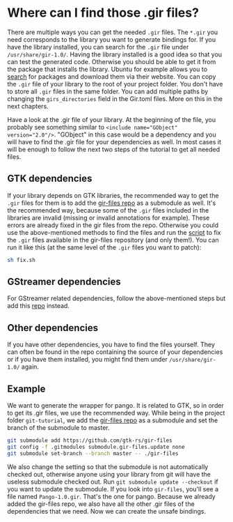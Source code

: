 # Where can I find those .gir files?

There are multiple ways you can get the needed `.gir` files. The `*.gir` you
need corresponds to the library you want to generate bindings for. If you have
the library installed, you can search for the `.gir` file under
`/usr/share/gir-1.0/`. Having the library installed is a good idea so that you
can test the generated code. Otherwise you should be able to get it from the
package that installs the library. Ubuntu for example allows you to
[search](https://packages.ubuntu.com/) for packages and download them via their
website. You can copy the `.gir` file of your library to the root of your
project folder. You don't have to store all `.gir` files in the same folder. You
can add multiple paths by changing the `girs_directories` field in the Gir.toml
files. More on this in the next chapters.

Have a look at the .gir file of your library. At the beginning of the file, you
probably see something similar to `<include name="GObject" version="2.0"/>`.
"GObject" in this case would be a dependency and you will have to find the .gir
file for your dependencies as well. In most cases it will be enough to follow
the next two steps of the tutorial to get all needed files.

## GTK dependencies

If your library depends on GTK libraries, the recommended way to get the `.gir`
files for them is to add the
[gir-files repo](https://github.com/gtk-rs/gir-files) as a submodule as well.
It's the recommended way, because some of the `.gir` files included in the
libraries are invalid (missing or invalid annotations for example). These errors
are already fixed in the gir files from the repo. Otherwise you could use the
above-mentioned methods to find the files and run the
[script](https://github.com/gtk-rs/gir-files/blob/master/fix.sh) to fix the
`.gir` files available in the gir-files repository (and only them!). You can run
it like this (at the same level of the `.gir` files you want to patch):

```sh
sh fix.sh
```

## GStreamer dependencies

For GStreamer related dependencies, follow the above-mentioned steps but add
this [repo](https://gitlab.freedesktop.org/gstreamer/gir-files-rs) instead.

## Other dependencies

If you have other dependencies, you have to find the files yourself. They can
often be found in the repo containing the source of your dependencies or if you
have them installed, you might find them under `/usr/share/gir-1.0/` again.

## Example

We want to generate the wrapper for pango. It is related to GTK, so in order to
get its .gir files, we use the recommended way. While being in the project
folder `git-tutorial`, we add the
[gir-files repo](https://github.com/gtk-rs/gir-files) as a submodule and set the
branch of the submodule to master.

```sh
git submodule add https://github.com/gtk-rs/gir-files
git config -f .gitmodules submodule.gir-files.update none
git submodule set-branch --branch master -- ./gir-files
```

We also change the setting so that the submodule is not automatically checked
out, otherwise anyone using your library from git will have the useless
submodule checked out. Run `git submodule update --checkout` if you want to
update the submodule. If you look into `gir-files`, you'll see a file named
`Pango-1.0.gir`. That's the one for pango. Because we already added the
gir-files repo, we also have all the other .gir files of the dependencies that
we need. Now we can create the unsafe bindings.
